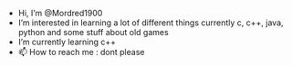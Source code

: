 - Hi, I’m @Mordred1900
- I’m interested in learning a lot of different things currently c, c++, java, python and some stuff about old games
- I’m currently learning c++
- 📫 How to reach me : dont please

<!---
Mordred1900/Mordred1900 is a ✨ special ✨ repository because its `README.md` (this file) appears on your GitHub profile.
You can click the Preview link to take a look at your changes.
--->
